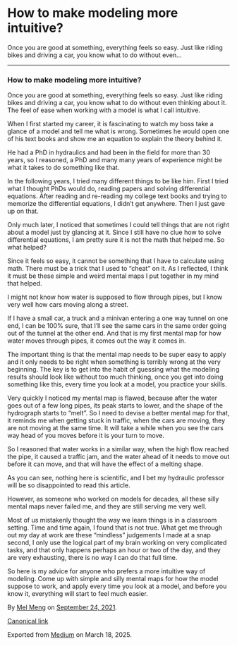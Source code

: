 # How to make modeling more intuitive?

Once you are good at something, everything feels so easy. Just like riding bikes and driving a car, you know what to do without even…

---

### How to make modeling more intuitive?

Once you are good at something, everything feels so easy. Just like riding bikes and driving a car, you know what to do without even thinking about it. The feel of ease when working with a model is what I call intuitive.

When I first started my career, it is fascinating to watch my boss take a glance of a model and tell me what is wrong. Sometimes he would open one of his text books and show me an equation to explain the theory behind it.

He had a PhD in hydraulics and had been in the field for more than 30 years, so I reasoned, a PhD and many many years of experience might be what it takes to do something like that.

In the following years, I tried many different things to be like him. First I tried what I thought PhDs would do, reading papers and solving differential equations. After reading and re-reading my college text books and trying to memorize the differential equations, I didn’t get anywhere. Then I just gave up on that.

Only much later, I noticed that sometimes I could tell things that are not right about a model just by glancing at it. Since I still have no clue how to solve differential equations, I am pretty sure it is not the math that helped me. So what helped?

Since it feels so easy, it cannot be something that I have to calculate using math. There must be a trick that I used to “cheat” on it. As I reflected, I think it must be these simple and weird mental maps I put together in my mind that helped.

I might not know how water is supposed to flow through pipes, but I know very well how cars moving along a street.

If I have a small car, a truck and a minivan entering a one way tunnel on one end, I can be 100% sure, that I’ll see the same cars in the same order going out of the tunnel at the other end. And that is my first mental map for how water moves through pipes, it comes out the way it comes in.

The important thing is that the mental map needs to be super easy to apply and it only needs to be right when something is terribly wrong at the very beginning. The key is to get into the habit of guessing what the modeling results should look like without too much thinking, once you get into doing something like this, every time you look at a model, you practice your skills.

Very quickly I noticed my mental map is flawed, because after the water goes out of a few long pipes, its peak starts to lower, and the shape of the hydrograph starts to “melt”. So I need to devise a better mental map for that, it reminds me when getting stuck in traffic, when the cars are moving, they are not moving at the same time. It will take a while when you see the cars way head of you moves before it is your turn to move.

So I reasoned that water works in a similar way, when the high flow reached the pipe, it caused a traffic jam, and the water ahead of it needs to move out before it can move, and that will have the effect of a melting shape.

As you can see, nothing here is scientific, and I bet my hydraulic professor will be so disappointed to read this article.

However, as someone who worked on models for decades, all these silly mental maps never failed me, and they are still serving me very well.

Most of us mistakenly thought the way we learn things is in a classroom setting. Time and time again, I found that is not true. What get me through out my day at work are these “mindless” judgements I made at a snap second, I only use the logical part of my brain working on very complicated tasks, and that only happens perhaps an hour or two of the day, and they are very exhausting, there is no way I can do that full time.

So here is my advice for anyone who prefers a more intuitive way of modeling. Come up with simple and silly mental maps for how the model suppose to work, and apply every time you look at a model, and before you know it, everything will start to feel much easier.

By [Mel Meng](https://medium.com/@mel-meng-pe) on [September 24, 2021](https://medium.com/p/ea825433dbb4).

[Canonical link](https://medium.com/@mel-meng-pe/how-to-make-modeling-more-intuitive-ea825433dbb4)

Exported from [Medium](https://medium.com) on March 18, 2025.